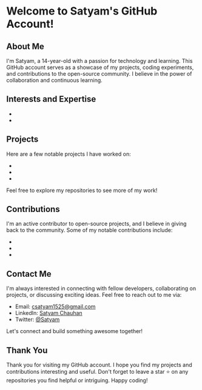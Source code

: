 # Welcome to Satyam's GitHub Account!

## About Me
I'm Satyam, a 14-year-old with a passion for technology and learning. This GitHub account serves as a showcase of my projects, coding experiments, and contributions to the open-source community. I believe in the power of collaboration and continuous learning.

## Interests and Expertise
- <!---[List your interests and areas of expertise related to programming and technology]--->
- <!---[Example: Full-stack web development, Python programming, data analysis, machine learning, etc.]--->

## Projects
Here are a few notable projects I have worked on:

- <!---[Project 1]: [Brief description and link to the project repository or live demo]--->
- <!---[Project 2]: [Brief description and link to the project repository or live demo]--->
- <!---[Project 3]: [Brief description and link to the project repository or live demo]--->

Feel free to explore my repositories to see more of my work!

## Contributions
I'm an active contributor to open-source projects, and I believe in giving back to the community. Some of my notable contributions include:

- <!---[Contribution 1]: [Brief description and link to the contribution or repository]--->
- <!---[Contribution 2]: [Brief description and link to the contribution or repository]--->
- <!---[Contribution 3]: [Brief description and link to the contribution or repository]--->

## Contact Me
I'm always interested in connecting with fellow developers, collaborating on projects, or discussing exciting ideas. Feel free to reach out to me via:

- Email: csatyam1525@gmail.com
- LinkedIn: [Satyam Chauhan](https://www.linkedin.com/in/satyam-chauhan-07b741231/)
- Twitter: [@Satyam](https://twitter.com/SatyamC01687759)

Let's connect and build something awesome together!

## Thank You
Thank you for visiting my GitHub account. I hope you find my projects and contributions interesting and useful. Don't forget to leave a star ⭐️ on any repositories you find helpful or intriguing. Happy coding!



